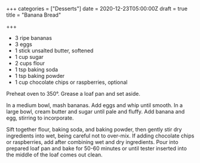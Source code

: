 +++
categories = ["Desserts"]
date = 2020-12-23T05:00:00Z
draft = true
title = "Banana Bread"

+++
* 3 ripe bananas 
* 3 eggs 
* 1 stick unsalted butter, softened 
* 1 cup sugar 
* 2 cups flour 
* 1 tsp baking soda 
* 1 tsp baking powder 
* 1 cup chocolate chips or raspberries, optional

Preheat oven to 350°. Grease a loaf pan and set aside. 

In a medium bowl, mash bananas. Add eggs and whip until smooth. In a large bowl, cream butter and sugar until pale and fluffy. Add banana and egg, stirring to incorporate. 

Sift together flour, baking soda, and baking powder, then gently stir dry ingredients into wet, being careful not to over-mix. If adding chocolate chips or raspberries, add after combining wet and dry ingredients. Pour into prepared loaf pan and bake for 50-60 minutes or until tester inserted into the middle of the loaf comes out clean.